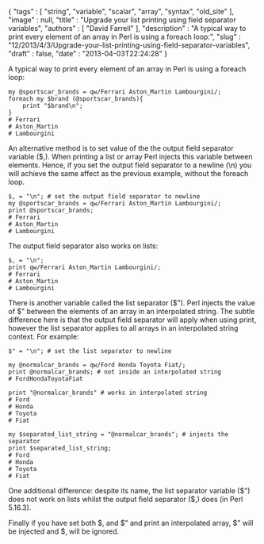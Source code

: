 {
   "tags" : [
      "string",
      "variable",
      "scalar",
      "array",
      "syntax",
      "old_site"
   ],
   "image" : null,
   "title" : "Upgrade your list printing using field separator variables",
   "authors" : [
      "David Farrell"
   ],
   "description" : "A typical way to print every element of an array in Perl is using a foreach loop:",
   "slug" : "12/2013/4/3/Upgrade-your-list-printing-using-field-separator-variables",
   "draft" : false,
   "date" : "2013-04-03T22:24:28"
}

A typical way to print every element of an array in Perl is using a foreach loop:

``` prettyprint
my @sportscar_brands = qw/Ferrari Aston_Martin Lambourgini/;
foreach my $brand (@sportscar_brands){
    print "$brand\n";
}
# Ferrari
# Aston_Martin
# Lambourgini
```

An alternative method is to set value of the the output field separator variable ($,). When printing a list or array Perl injects this variable between elements. Hence, if you set the output field separator to a newline (\\n) you will achieve the same affect as the previous example, without the foreach loop.

``` prettyprint
$, = "\n"; # set the output field separator to newline
my @sportscar_brands = qw/Ferrari Aston_Martin Lambourgini/;
print @sportscar_brands;
# Ferrari
# Aston_Martin
# Lambourgini
```

The output field separator also works on lists:

``` prettyprint
$, = "\n";
print qw/Ferrari Aston_Martin Lambourgini/;
# Ferrari
# Aston_Martin
# Lambourgini
```

There is another variable called the list separator ($"). Perl injects the value of $" between the elements of an array in an interpolated string. The subtle difference here is that the output field separator will apply when using print, however the list separator applies to all arrays in an interpolated string context. For example:

``` prettyprint
$" = "\n"; # set the list separator to newline
```

``` prettyprint
my @normalcar_brands = qw/Ford Honda Toyota Fiat/;
print @normalcar_brands; # not inside an interpolated string
# FordHondaToyotaFiat

print "@normalcar_brands" # works in interpolated string
# Ford
# Honda
# Toyota
# Fiat

my $separated_list_string = "@normalcar_brands"; # injects the separator
print $separated_list_string;
# Ford
# Honda
# Toyota
# Fiat
```

One additional difference: despite its name, the list separator variable ($") does not work on lists whilst the output field separator ($,) does (in Perl 5.16.3).

Finally if you have set both $, and $" and print an interpolated array, $" will be injected and $, will be ignored.

